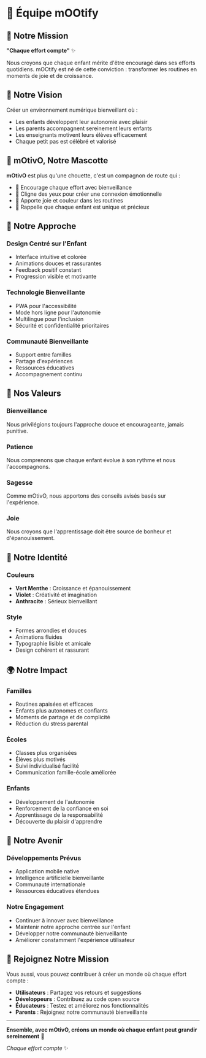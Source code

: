 # 👥 Équipe mOOtify

## 🦉 Notre Mission

**"Chaque effort compte"** ✨

Nous croyons que chaque enfant mérite d'être encouragé dans ses efforts quotidiens. mOOtify est né de cette conviction : transformer les routines en moments de joie et de croissance.

## 🎯 Notre Vision

Créer un environnement numérique bienveillant où :
- Les enfants développent leur autonomie avec plaisir
- Les parents accompagnent sereinement leurs enfants
- Les enseignants motivent leurs élèves efficacement
- Chaque petit pas est célébré et valorisé

## 🦉 mOtivO, Notre Mascotte

**mOtivO** est plus qu'une chouette, c'est un compagnon de route qui :
- 🦉 Encourage chaque effort avec bienveillance
- 👀 Cligne des yeux pour créer une connexion émotionnelle
- 🎨 Apporte joie et couleur dans les routines
- 💝 Rappelle que chaque enfant est unique et précieux

## 🚀 Notre Approche

### Design Centré sur l'Enfant
- Interface intuitive et colorée
- Animations douces et rassurantes
- Feedback positif constant
- Progression visible et motivante

### Technologie Bienveillante
- PWA pour l'accessibilité
- Mode hors ligne pour l'autonomie
- Multilingue pour l'inclusion
- Sécurité et confidentialité prioritaires

### Communauté Bienveillante
- Support entre familles
- Partage d'expériences
- Ressources éducatives
- Accompagnement continu

## 🌟 Nos Valeurs

### Bienveillance
Nous privilégions toujours l'approche douce et encourageante, jamais punitive.

### Patience
Nous comprenons que chaque enfant évolue à son rythme et nous l'accompagnons.

### Sagesse
Comme mOtivO, nous apportons des conseils avisés basés sur l'expérience.

### Joie
Nous croyons que l'apprentissage doit être source de bonheur et d'épanouissement.

## 🎨 Notre Identité

### Couleurs
- **Vert Menthe** : Croissance et épanouissement
- **Violet** : Créativité et imagination
- **Anthracite** : Sérieux bienveillant

### Style
- Formes arrondies et douces
- Animations fluides
- Typographie lisible et amicale
- Design cohérent et rassurant

## 🌍 Notre Impact

### Familles
- Routines apaisées et efficaces
- Enfants plus autonomes et confiants
- Moments de partage et de complicité
- Réduction du stress parental

### Écoles
- Classes plus organisées
- Élèves plus motivés
- Suivi individualisé facilité
- Communication famille-école améliorée

### Enfants
- Développement de l'autonomie
- Renforcement de la confiance en soi
- Apprentissage de la responsabilité
- Découverte du plaisir d'apprendre

## 🚀 Notre Avenir

### Développements Prévus
- Application mobile native
- Intelligence artificielle bienveillante
- Communauté internationale
- Ressources éducatives étendues

### Notre Engagement
- Continuer à innover avec bienveillance
- Maintenir notre approche centrée sur l'enfant
- Développer notre communauté bienveillante
- Améliorer constamment l'expérience utilisateur

## 💝 Rejoignez Notre Mission

Vous aussi, vous pouvez contribuer à créer un monde où chaque effort compte :

- **Utilisateurs** : Partagez vos retours et suggestions
- **Développeurs** : Contribuez au code open source
- **Éducateurs** : Testez et améliorez nos fonctionnalités
- **Parents** : Rejoignez notre communauté bienveillante

---

**Ensemble, avec mOtivO, créons un monde où chaque enfant peut grandir sereinement** 🦉

*Chaque effort compte* ✨
